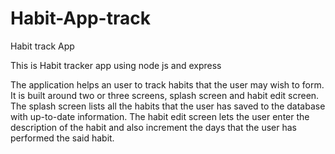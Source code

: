 # Habit-App-track
Habit track App

This is Habit tracker app using node js and express

The application helps an user to  track habits that the user may wish to form. It is built around two or three screens, splash screen and habit edit screen. The splash screen lists all the habits that the user has saved to the database with up-to-date information. The habit edit screen lets the user enter the description of the habit and also increment the days that the user has performed the said habit.
